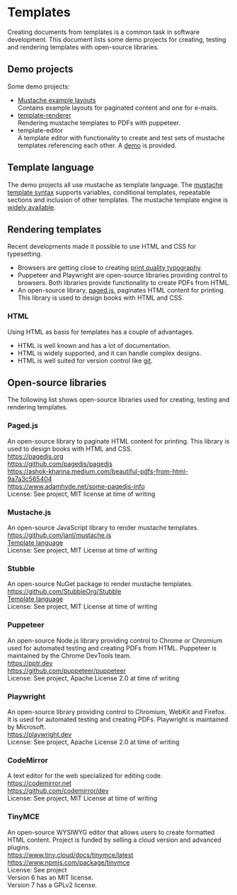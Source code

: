 # Templates

Creating documents from templates is a common task in software development. This document lists some demo projects for creating, testing and rendering templates with open-source libraries.

## Demo projects

Some demo projects:

- [Mustache example layouts](https://github.com/GrumpTech/mustache-example-layouts)\
Contains example layouts for paginated content and one for e-mails.
- [template-renderer](https://github.com/GrumpTech/template-renderer)\
Rendering mustache templates to PDFs with puppeteer.
- template-editor\
A template editor with functionality to create and test sets of mustache templates referencing each other. A [demo](/templates/demo) is provided.

## Template language

The demo projects all use mustache as template language. The [mustache template syntax](https://github.com/janl/mustache.js#templates) supports variables, conditional templates, repeatable sections and inclusion of other templates. The mustache template engine is [widely available](https://mustache.github.io).

## Rendering templates

Recent developments made it possible to use HTML and CSS for typesetting.

- Browsers are getting close to creating [print quality typography](https://onextrapixel.com/from-print-to-web-creating-print-quality-typography-in-the-browser/).
- Puppeteer and Playwright are open-source libraries providing control to browsers. Both libraries provide functionality to create PDFs from HTML.
- An open-source library, [paged.js](https://pagedjs.org), paginates HTML content for printing. This library is used to design books with HTML and CSS.

### HTML

Using HTML as basis for templates has a couple of advantages.

- HTML is well known and has a lot of documentation.
- HTML is widely supported, and it can handle complex designs.
- HTML is well suited for version control like [git](https://en.wikipedia.org/wiki/Git).

## Open-source libraries

The following list shows open-source libraries used for creating, testing and rendering templates.

### Paged.js

An open-source library to paginate HTML content for printing. This library is used to design books with HTML and CSS.\
<https://pagedjs.org>\
<https://github.com/pagedjs/pagedjs>\
<https://ashok-khanna.medium.com/beautiful-pdfs-from-html-9a7a3c565404>\
<https://www.adamhyde.net/some-pagedjs-info>\
License: See project, MIT license at time of writing

### Mustache.js

An open-source JavaScript library to render mustache templates.\
<https://github.com/janl/mustache.js>\
[Template language](#template-language)\
License: See project, MIT License at time of writing

### Stubble

An open-source NuGet package to render mustache templates.\
<https://github.com/StubbleOrg/Stubble>\
[Template language](#template-language)\
License: See project, MIT License at time of writing

### Puppeteer

An open-source Node.js library providing control to Chrome or Chromium used for automated testing and creating PDFs from HTML. Puppeteer is maintained by the Chrome DevTools team.\
<https://pptr.dev>\
<https://github.com/puppeteer/puppeteer>\
License: See project, Apache License 2.0 at time of writing

### Playwright

An open-source library providing control to Chromium, WebKit and Firefox. It is used for automated testing and creating PDFs. Playwright is maintained by Microsoft.\
<https://playwright.dev>\
License: See project, Apache License 2.0 at time of writing

### CodeMirror

A text editor for the web specialized for editing code.\
<https://codemirror.net>\
<https://github.com/codemirror/dev>\
License: See project, MIT License at time of writing

### TinyMCE

An open-source WYSIWYG editor that allows users to create formatted HTML content. Project is funded by selling a cloud version and advanced plugins.\
<https://www.tiny.cloud/docs/tinymce/latest>\
<https://www.npmjs.com/package/tinymce>\
License: See project\
Version 6 has an MIT license.\
Version 7 has a GPLv2 license.

